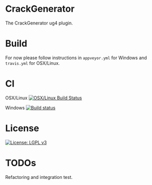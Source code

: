 # CrackGenerator
The CrackGenerator ug4 plugin.

# Build
For now please follow instructions in `appveyor.yml` for Windows and `travis.yml` for OSX/Linux.

# CI
OSX/Linux [![OSX/Linux Build Status](https://travis-ci.org/NeuroBox3D/plugin_CrackGenerator.svg?branch=master)](https://travis-ci.org/NeuroBox3D/plugin_CrackGenerator)

Windows [![Build status](https://ci.appveyor.com/api/projects/status/5v2wkne04y280q5a?svg=true)](https://ci.appveyor.com/project/stephanmg/plugin-crackgenerator)

# License
[![License: LGPL v3](https://img.shields.io/badge/License-LGPL%20v3-blue.svg)](http://www.gnu.org/licenses/lgpl-3.0)

# TODOs
Refactoring and integration test.
